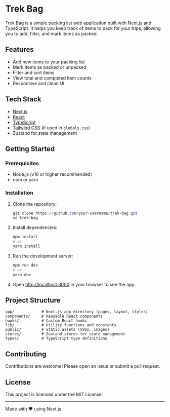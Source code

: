 # Trek Bag

Trek Bag is a simple packing list web application built with Next.js and TypeScript. It helps you keep track of items to pack for your trips, allowing you to add, filter, and mark items as packed.

## Features

- Add new items to your packing list
- Mark items as packed or unpacked
- Filter and sort items
- View total and completed item counts
- Responsive and clean UI

## Tech Stack

- [Next.js](https://nextjs.org/)
- [React](https://react.dev/)
- [TypeScript](https://www.typescriptlang.org/)
- [Tailwind CSS](https://tailwindcss.com/) (if used in `globals.css`)
- Zustand for state management

## Getting Started

### Prerequisites

- Node.js (v16 or higher recommended)
- npm or yarn

### Installation

1. Clone the repository:
   ```powershell
   git clone https://github.com/your-username/trek-bag.git
   cd trek-bag
   ```

2. Install dependencies:
   ```powershell
   npm install
   # or
   yarn install
   ```

3. Run the development server:
   ```powershell
   npm run dev
   # or
   yarn dev
   ```

4. Open [http://localhost:3000](http://localhost:3000) in your browser to see the app.

## Project Structure

```
app/            # Next.js app directory (pages, layout, styles)
components/     # Reusable React components
hooks/          # Custom React hooks
lib/            # Utility functions and constants
public/         # Static assets (SVGs, images)
stores/         # Zustand stores for state management
types/          # TypeScript type definitions
```

## Contributing

Contributions are welcome! Please open an issue or submit a pull request.

## License

This project is licensed under the MIT License.

---

Made with ❤️ using Next.js
